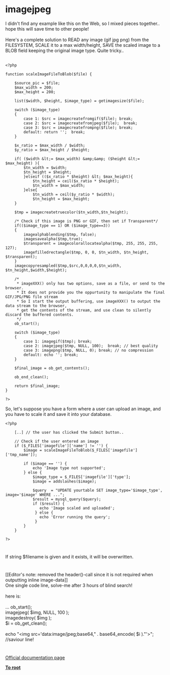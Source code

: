 # imagejpeg



I didn&apos;t find any example like this on the Web, so I mixed pieces together.. hope this will save time to other people!<br><br>Here&apos;s a complete solution to READ any image (gif jpg png) from the FILESYSTEM, SCALE it to a max width/height, SAVE the scaled image to a BLOB field keeping the original image type. Quite tricky.. <br><br>

```
<?php

function scaleImageFileToBlob($file) {

    $source_pic = $file;
    $max_width = 200;
    $max_height = 200;

    list($width, $height, $image_type) = getimagesize($file);

    switch ($image_type)
    {
        case 1: $src = imagecreatefromgif($file); break;
        case 2: $src = imagecreatefromjpeg($file);  break;
        case 3: $src = imagecreatefrompng($file); break;
        default: return '';  break;
    }

    $x_ratio = $max_width / $width;
    $y_ratio = $max_height / $height;

    if( ($width &lt;= $max_width) &amp;&amp; ($height &lt;= $max_height) ){
        $tn_width = $width;
        $tn_height = $height;
        }elseif (($x_ratio * $height) &lt; $max_height){
            $tn_height = ceil($x_ratio * $height);
            $tn_width = $max_width;
        }else{
            $tn_width = ceil($y_ratio * $width);
            $tn_height = $max_height;
    }

    $tmp = imagecreatetruecolor($tn_width,$tn_height);

    /* Check if this image is PNG or GIF, then set if Transparent*/
    if(($image_type == 1) OR ($image_type==3))
    {
        imagealphablending($tmp, false);
        imagesavealpha($tmp,true);
        $transparent = imagecolorallocatealpha($tmp, 255, 255, 255, 127);
        imagefilledrectangle($tmp, 0, 0, $tn_width, $tn_height, $transparent);
    }
    imagecopyresampled($tmp,$src,0,0,0,0,$tn_width, $tn_height,$width,$height);

    /*
     * imageXXX() only has two options, save as a file, or send to the browser.
     * It does not provide you the oppurtunity to manipulate the final GIF/JPG/PNG file stream
     * So I start the output buffering, use imageXXX() to output the data stream to the browser, 
     * get the contents of the stream, and use clean to silently discard the buffered contents.
     */
    ob_start();

    switch ($image_type)
    {
        case 1: imagegif($tmp); break;
        case 2: imagejpeg($tmp, NULL, 100);  break; // best quality
        case 3: imagepng($tmp, NULL, 0); break; // no compression
        default: echo ''; break;
    }

    $final_image = ob_get_contents();

    ob_end_clean();

    return $final_image;
}

?>
```


So, let's suppose you have a form where a user can upload an image, and you have to scale it and save it into your database.



```
<?php
    
    [..] // the user has clicked the Submit button..
    
    // Check if the user entered an image
    if ($_FILES['imagefile']['name'] != '') {
        $image = scaleImageFileToBlob($_FILES['imagefile']['tmp_name']);

        if ($image == '') {
            echo 'Image type not supported';
        } else {
            $image_type = $_FILES['imagefile']['type'];
            $image = addslashes($image);
            
            $query  = "UPDATE yourtable SET image_type='$image_type', image='$image' WHERE ...";
            $result = mysql_query($query);
            if ($result) {
               echo 'Image scaled and uploaded';
             } else {
               echo 'Error running the query';
             }
        }
    }

?>
```
  

#

If string $filename is given and it exists, it will be overwritten.  

#

[[Editor&apos;s note: removed the header()-call since it is not required when outputting inline image-data]]<br>One single code line, solve-me after 3 hours of blind search!<br><br>here is:<br><br>... ob_start();<br>  imagejpeg( $img, NULL, 100 );<br>  imagedestroy( $img );<br>  $i = ob_get_clean();<br><br>echo "&lt;img src=&apos;data:image/jpeg;base64," . base64_encode( $i )."&apos;&gt;"; //saviour line!  

#

[Official documentation page](https://www.php.net/manual/en/function.imagejpeg.php)

**[To root](/README.md)**